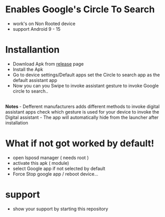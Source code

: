 # Enables Google's Circle To Search 
- work's on Non Rooted device
- support Android 9 - 15



# Installantion



- Download Apk from [release](https://) page
- Install the Apk 
- Go to device settings/Default apps set the Circle to search app as the default assistant app
- Now you can you Swipe to invoke assistant gesture to invoke Google circle to search..
<br>
<B> Notes </B>
- Defferent manufacturers adds different methods to invoke digital assistant apps check which gesture is used for your device to invoke the  Digital assistant
- The app will automatically hide from the launcher after installation 


# What if not got worked by default!
- open lsposd manager ( needs root )
- activate this apk ( module)
- select Google app if not selected by default
- Force Stop google app / reboot device...

# support 
- show your support by starting this repository 





